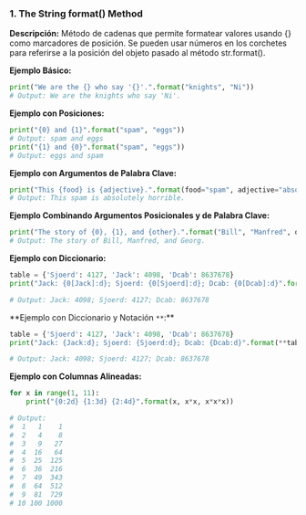 ### 1. The String format() Method

**Descripción:** Método de cadenas que permite formatear valores usando {} como marcadores de posición. Se pueden usar números en los corchetes para referirse a la posición del objeto pasado al método str.format().

**Ejemplo Básico:**

```python
print("We are the {} who say '{}'.".format("knights", "Ni"))
# Output: We are the knights who say 'Ni'.
```

**Ejemplo con Posiciones:**

```python
print("{0} and {1}".format("spam", "eggs"))
# Output: spam and eggs
print("{1} and {0}".format("spam", "eggs"))
# Output: eggs and spam
```

**Ejemplo con Argumentos de Palabra Clave:**

```python
print("This {food} is {adjective}.".format(food="spam", adjective="absolutely horrible"))
# Output: This spam is absolutely horrible.
```

**Ejemplo Combinando Argumentos Posicionales y de Palabra Clave:**

```python
print("The story of {0}, {1}, and {other}.".format("Bill", "Manfred", other="Georg"))
# Output: The story of Bill, Manfred, and Georg.
```

**Ejemplo con Diccionario:**

```python
table = {'Sjoerd': 4127, 'Jack': 4098, 'Dcab': 8637678}
print("Jack: {0[Jack]:d}; Sjoerd: {0[Sjoerd]:d}; Dcab: {0[Dcab]:d}".format(table))

# Output: Jack: 4098; Sjoerd: 4127; Dcab: 8637678
```

**Ejemplo con Diccionario y Notación `**`:\*\*

```python
table = {'Sjoerd': 4127, 'Jack': 4098, 'Dcab': 8637678}
print("Jack: {Jack:d}; Sjoerd: {Sjoerd:d}; Dcab: {Dcab:d}".format(**table))

# Output: Jack: 4098; Sjoerd: 4127; Dcab: 8637678
```

**Ejemplo con Columnas Alineadas:**

```python
for x in range(1, 11):
    print("{0:2d} {1:3d} {2:4d}".format(x, x*x, x*x*x))

# Output:
#  1   1    1
#  2   4    8
#  3   9   27
#  4  16   64
#  5  25  125
#  6  36  216
#  7  49  343
#  8  64  512
#  9  81  729
# 10 100 1000
```
